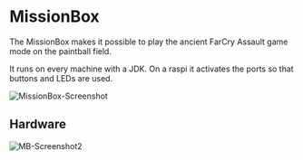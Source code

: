 # MissionBox
The MissionBox makes it possible to play the ancient FarCry Assault game mode on the paintball field.

It runs on every machine with a JDK. On a raspi it activates the ports so that buttons and LEDs are used.

![MissionBox-Screenshot](https://www.flashheart.de/lib/exe/fetch.php/de:rlg:mbv2:missionbox-desktop.png)

## Hardware

![MB-Screenshot2](https://www.flashheart.de/lib/exe/fetch.php/de:blog:mb2.gif)
